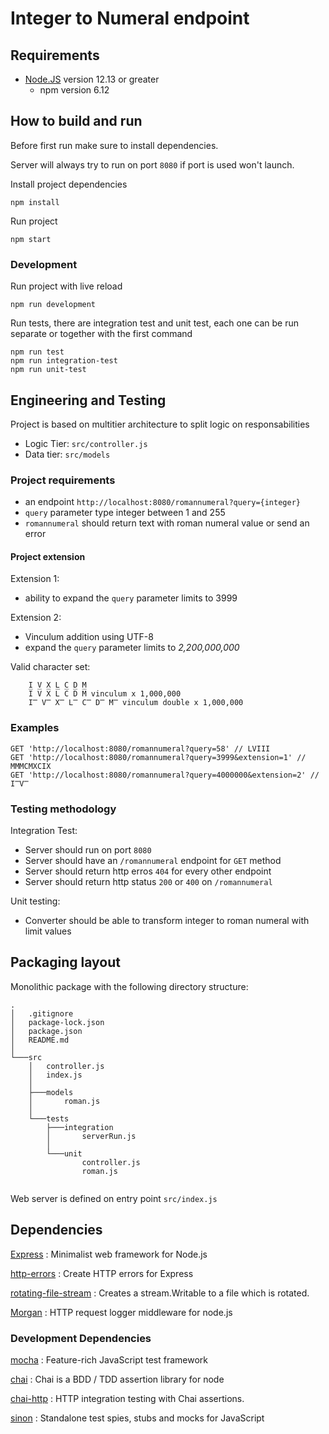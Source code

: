 # Integer to Numeral endpoint

## Requirements

- [Node.JS](https://nodejs.org/en/) version 12.13 or greater
  - npm version 6.12

## How to build and run

Before first run make sure to install dependencies.

Server will always try to run on port `8080` if port is used won't launch.

Install project dependencies

```Shell
npm install
```

Run project

```Shell
npm start
```

### Development

Run project with live reload

```Shell
npm run development
```

Run tests, there are integration test and unit test, each one can be run separate or together with the first command

```Shell
npm run test
npm run integration-test
npm run unit-test
```

## Engineering and Testing

Project is based on multitier architecture to split logic on responsabilities

- Logic Tier: `src/controller.js`
- Data tier: `src/models`

### Project requirements

- an endpoint `http://localhost:8080/romannumeral?query={integer}`
- `query` parameter type integer between 1 and 255
- `romannumeral` should return text with roman numeral value or send an error

#### Project extension

Extension 1:

- ability to expand the `query` parameter limits to 3999

Extension 2:

- Vinculum addition using UTF-8
- expand the `query` parameter limits to *2,200,000,000*

Valid character set:

```text
    I V X L C D M
    I̅ V̅ X̅ L̅ C̅ D̅ M̅ vinculum x 1,000,000
    I̿ V̿ X̿ L̿ C̿ D̿ M̿ vinculum double x 1,000,000
```

### Examples

```text
GET 'http://localhost:8080/romannumeral?query=58' // LVIII
GET 'http://localhost:8080/romannumeral?query=3999&extension=1' // MMMCMXCIX
GET 'http://localhost:8080/romannumeral?query=4000000&extension=2' // I̿V̿
```

### Testing methodology

Integration Test:

- Server should run on port `8080`
- Server should have an `/romannumeral` endpoint for `GET` method
- Server should return http erros `404` for every other endpoint
- Server should return http status `200` or `400` on `/romannumeral`

Unit testing:

- Converter should be able to transform integer to roman numeral with limit values

## Packaging layout

Monolithic package with the following directory structure:

```text
.
│   .gitignore
│   package-lock.json
│   package.json
│   README.md
│           
└───src
    │   controller.js
    │   index.js
    │   
    ├───models
    │       roman.js
    │       
    └───tests
        ├───integration
        │       serverRun.js
        │       
        └───unit
                controller.js
                roman.js
                
```

Web server is defined on entry point `src/index.js`

## Dependencies

[Express](https://expressjs.com/)
: Minimalist web framework for Node.js

[http-errors](https://github.com/jshttp/http-errors)
: Create HTTP errors for Express

[rotating-file-stream](https://github.com/iccicci/rotating-file-stream#readme)
: Creates a stream.Writable to a file which is rotated.

[Morgan](https://github.com/expressjs/morgan#readme)
: HTTP request logger middleware for node.js

### Development Dependencies

[mocha](https://mochajs.org/)
: Feature-rich JavaScript test framework

[chai](https://www.chaijs.com/)
: Chai is a BDD / TDD assertion library for node

[chai-http](https://www.chaijs.com/plugins/chai-http/)
: HTTP integration testing with Chai assertions.

[sinon](https://sinonjs.org/)
: Standalone test spies, stubs and mocks for JavaScript

